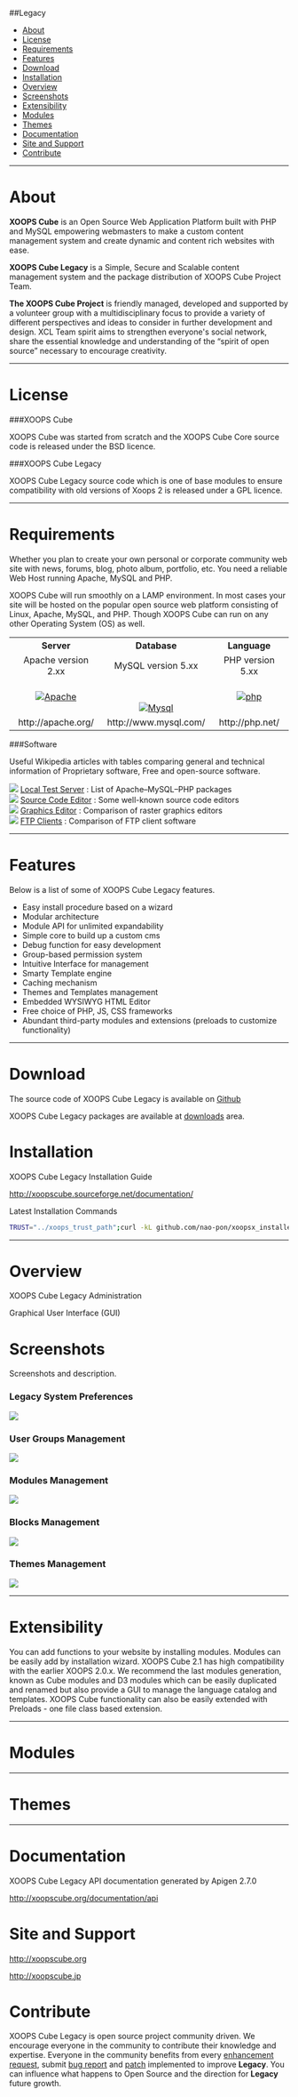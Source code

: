 ##Legacy

* [About](#about)
* [License](#license)
* [Requirements](#requirements)
* [Features](#features)
* [Download](#download)
* [Installation](#installation)
* [Overview](#overview)
* [Screenshots](#screenshots)
* [Extensibility](#extensibility)
* [Modules](#modules)
* [Themes](#themes)
* [Documentation](#documentation)
* [Site and Support](#site-and-support)
* [Contribute](#contribute)

***

About
====

**XOOPS Cube** is an Open Source Web Application Platform built with PHP and MySQL empowering webmasters to make a custom content management system and create dynamic and content rich websites with ease.

**XOOPS Cube Legacy** is a Simple, Secure and Scalable content management system and the package distribution of XOOPS Cube Project Team.

**The XOOPS Cube Project** is friendly managed, developed and supported by a volunteer group with a multidisciplinary focus to provide a variety of different perspectives and ideas to consider in further development and design. XCL Team spirit  aims to strengthen everyone's social network, share the essential knowledge and understanding of the “spirit of open source” necessary to encourage creativity.

***

License
====

###XOOPS Cube  

XOOPS Cube was started from scratch and the XOOPS Cube Core source code is released under the BSD licence.

 
###XOOPS Cube Legacy  

XOOPS Cube Legacy source code which is one of base modules to ensure compatibility with old versions of Xoops 2 is released under a GPL licence.

***

Requirements
====

Whether you plan to create your own personal or corporate community web site with news, forums, blog, photo album, portfolio, etc. You need a reliable Web Host running Apache, MySQL and PHP.

XOOPS Cube will run smoothly on a LAMP environment. In most cases your site will be hosted on the popular open source web platform consisting of Linux, Apache, MySQL, and PHP. Though XOOPS Cube can run on any other Operating System (OS) as well.


<table>
<tr>
<th align="center">
Server
</th>
<th align="center">
Database</th>
<th align="center">
Language</th>
</tr>
<tr>
<td align="center">Apache version 2.xx</td>
<td align="center">MySQL version 5.xx</td>
<td align="center">PHP version 5.xx</td>
</tr>
<tr>
<td align="center"><a href="http://apache.org/"><img src="http://xoopscube.org/uploads/fckeditor/logo-apache.png" alt="Apache" title="Apache" /></a></td>
<td align="center"><br />
<br />
<a href="http://mysql.com/"><img src="http://xoopscube.org/uploads/fckeditor/logo-mysql.png" alt="Mysql" title="Mysql" /></a></td>
<td align="center"><a href="http://php.net/"><img src="http://xoopscube.org/uploads/fckeditor/logo-php.png" alt="php" title="php" /></a></td>
</tr>
<tr>
<td align="center">http://apache.org/</td>
<td align="center">http://www.mysql.com/</td>
<td align="center">http://php.net/</td>
</tr>
</table>

###Software

Useful Wikipedia articles with tables comparing general and technical information of Proprietary software, Free and open-source software.  

<img src="http://xoopscube.org/uploads/fckeditor/server_database.png"> <a href="http://en.wikipedia.org/wiki/List_of_AMP_packages"> Local Test Server</a> : List of Apache–MySQL–PHP packages  
<img src="http://xoopscube.org/uploads/fckeditor/script_edit.png"> <a href="http://en.wikipedia.org/wiki/Source_code_editor"> Source Code Editor</a> : Some well-known source code editors  
<img src="http://xoopscube.org/uploads/fckeditor/picture_edit.png"> <a href="http://en.wikipedia.org/wiki/Comparison_of_raster_graphics_editors"> Graphics Editor</a> : Comparison of raster graphics editors  
<img src="http://xoopscube.org/uploads/fckeditor/computer_go.png"> <a href="http://en.wikipedia.org/wiki/FTP_clients"> FTP Clients</a> : Comparison of FTP client software  

***

Features
====
Below is a list of some of XOOPS Cube Legacy features.

* Easy install procedure based on a wizard
* Modular architecture
* Module API for unlimited expandability
* Simple core to build up a custom cms
* Debug function for easy development
* Group-based permission system
* Intuitive Interface for management
* Smarty Template engine
* Caching mechanism
* Themes and Templates management
* Embedded WYSIWYG HTML Editor
* Free choice of PHP, JS, CSS frameworks
* Abundant third-party modules and extensions (preloads to customize functionality)

***

Download
====

The source code of XOOPS Cube Legacy is available on [Github](https://github.com/xoopscube/legacy)

XOOPS Cube Legacy packages are available at [downloads](https://github.com/xoopscube/legacy/downloads) area.


Installation
====

XOOPS Cube Legacy Installation Guide

http://xoopscube.sourceforge.net/documentation/

Latest Installation Commands
```bash
TRUST="../xoops_trust_path";curl -kL github.com/nao-pon/xoopsx_installer/raw/master/installer.sh|sed "s#<T>#$TRUST#"|sh
```

***

Overview
====

XOOPS Cube Legacy Administration

Graphical User Interface (GUI)



Screenshots
====

Screenshots and description.

### Legacy System Preferences

<img src="https://lh4.googleusercontent.com/-Rnhk9YUrttg/SB6gFWZAAQI/AAAAAAAAAe4/OT62wYd3w4I/s756/xcl_admin_settings.png">

### User Groups Management

<img src="http://gigamaster.myht.org/uploads/imgcad6d972581f658bc849f.png">

### Modules Management

<img src="http://gigamaster.myht.org/uploads/img84a2a7de03c93e7932649.png">

### Blocks Management

<img src="http://gigamaster.myht.org/uploads/imgb2e53f9cd9e93013b68c3.png">

### Themes Management

<img src="http://gigamaster.myht.org/uploads/img02a99ae6c063f277b2d71.png">


***

Extensibility
====
You can add functions to your website by installing modules. Modules can be easily add by installation wizard.
XOOPS Cube 2.1 has high compatibility with the earlier XOOPS 2.0.x. We recommend the last modules generation, known as Cube modules and D3 modules which can be easily duplicated and renamed but also provide a GUI to manage the language catalog and templates.
XOOPS Cube functionality can also be easily extended with Preloads - one file class based extension.

***

Modules
====

***

Themes
====

***

Documentation
====

XOOPS Cube Legacy API documentation generated by Apigen 2.7.0

http://xoopscube.org/documentation/api

Site and Support
====

http://xoopscube.org

http://xoopscube.jp

Contribute
====

XOOPS Cube Legacy is open source project community driven. We encourage everyone in the community to contribute their knowledge and expertise.
Everyone in the community benefits from every [enhancement request](https://github.com/xoopscube/legacy/issues), submit [bug report](https://github.com/xoopscube/legacy/issues) and [patch](https://github.com/xoopscube/legacy/pulls) implemented to improve **Legacy**. 
You can influence what happens to Open Source and the direction for **Legacy** future growth.